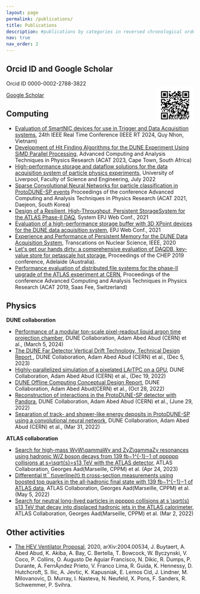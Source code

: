 ```yaml
---
layout: page
permalink: /publications/
title: Publications
description: #publications by categories in reversed chronological order. generated by jekyll-scholar.
nav: true
nav_order: 2
---
```


## Orcid ID and Google Scholar
Orcid ID 0000-0002-2788-3822  
<img src="../assets/img/ORCID.png" align="right" style="width:100px;height:100px;">

[Google Scholar](https://scholar.google.com/citations?hl=en&user=qgpKyo0AAAAJ)


## **Computing**
* [Evaluation of SmartNIC devices for use in Trigger and Data Acquisition systems](https://indico.cern.ch/event/940112/timetable/?view=standard#90-evaluation-of-smartnic-devi), 24th IEEE Real Time Conference (IEEE RT 2024, Quy Nhon, Vietnam)
* [Development of Hit Finding Algorithms for the DUNE Experiment Using SiMD Parallel Processing](https://indico.tlabs.ac.za/event/112/contributions/2813/contribution.pdf), Advanced Computing and Analysis Techniques in Physics Research (ACAT 2023, Cape Town, South Africa) 
* [High-performance storage and dataflow solutions for the data acquisition system of particle physics experiments](https://doi.org/10.17638/03166725), University of Liverpool, Faculty of Science and Engineering, July 2022 
* [Sparse Convolutional Neural Networks for particle classification in ProtoDUNE-SP events](https://iopscience.iop.org/issue/1742-6596/2438/1) Proceedings of the conference Advanced Computing and Analysis Techniques in Physics Research (ACAT 2021, Daejeon, South Korea)
*  [Design of a Resilient, High-Throughput, Persistent StorageSystem for the ATLAS Phase-II DAQ](https://www.epj-conferences.org/articles/epjconf/abs/2021/05/epjconf_chep2021_04014/epjconf_chep2021_04014.html), System EPJ Web Conf., 2021
*  [Evaluation of a high-performance storage buffer with 3D XPoint devices for the DUNE data acquisition system](https://www.epj-conferences.org/articles/epjconf/abs/2021/05/epjconf_chep2021_04013/epjconf_chep2021_04013.html), EPJ Web Conf., 2021
*  [Experience and Performance of Persistent Memory for the DUNE Data Acquisition System](https://ieeexplore.ieee.org/document/9443101?source=authoralert), Transcations on Nuclear Science, IEEE, 2020
*  [Let's get our hands dirty: a comprehensive evaluation of DAQDB, key-value store for petascale hot storage](https://indico.cern.ch/event/708041/contributions/3276145/), Proceedings of the CHEP 2019 conference, Adelaide (Australia).
*  [Performance evaluation of distributed file systems for the phase-II upgrade of the ATLAS experiment at CERN](https://indico.cern.ch/event/708041/contributions/3276145/), Proceedings of the conference Advanced Computing and Analysis Techniques in Physics Research (ACAT 2019, Saas Fee, Switzerland) 

## **Physics** 
**DUNE collaboration**
* [Performance of a modular ton-scale pixel-readout liquid argon time projection chamber](https://arxiv.org/pdf/2403.03212), DUNE Collaboration, Adam Abed Abud (CERN) et al., (March 5, 2024)
* [The DUNE Far Detector Vertical Drift Technology, Technical Design Report ](https://arxiv.org/pdf/2312.03130), DUNE Collaboration, Adam Abed Abud (CERN) et al., (Dec 5, 2023)
* [Highly-parallelized simulation of a pixelated LArTPC on a GPU](https://arxiv.org/pdf/2212.09807.pdf), DUNE Collaboration, Adam Abed Abud (CERN) et al., (Dec 19, 2022)
* [DUNE Offline Computing Conceptual Design Report](https://arxiv.org/pdf/2210.15665), DUNE Collaboration, Adam Abed Abud(CERN) et al., (Oct 28, 2022)
* [Reconstruction of interactions in the ProtoDUNE-SP detector with Pandora](https://arxiv.org/pdf/2206.14521), DUNE Collaboration, Adam Abed Abud (CERN) et al., (June 29, 2022)
* [Separation of track- and shower-like energy deposits in ProtoDUNE-SP using a convolutional neural network](https://arxiv.org/pdf/2203.17053), DUNE Collaboration, Adam Abed Abud (CERN) et al., (Mar 31, 2022)

**ATLAS collaboration**
* [Search for high-mass WγW\gammaWγ and ZγZ\gammaZγ resonances using hadronic W/Z boson decays from 139 fb−1^{-1}−1 of pppppp collisions at s=\sqrt{s}=s13 TeV with the ATLAS detector](https://arxiv.org/pdf/2304.11962), ATLAS Collaboration, Georges Aad(Marseille, CPPM) et al. (Apr 24, 2023)
* [Differential tt‾ t\overline{t} tt cross-section measurements using boosted top quarks in the all-hadronic final state with 139 fb−1^{−1}−1 of ATLAS data](https://doi.org/10.1007/JHEP04(2023)080), ATLAS Collaboration, Georges Aad(Marseille, CPPM) et al. (May 5, 2022)
* [Search for neutral long-lived particles in pppppp collisions at s \sqrt{s} s13 TeV that decay into displaced hadronic jets in the ATLAS calorimeter](https://doi.org/10.1007/JHEP06(2022)005), ATLAS Collaboration, Georges Aad(Marseille, CPPM) et al. (Mar 2, 2022)


## **Other activities**
* [The HEV Ventilator Proposal](https://arxiv.org/abs/2004.00534), 2020, arXiv:2004.00534, J. Buytaert, A. Abed Abud, K. Akiba, A. Bay, C. Bertella, T. Bowcock, W. Byczynski, V. Coco, P. Collins, O. Augusto De Aguiar Francisco, N. Dikic, R. Dumps, P. Durante, A. FernÃ¡ndez Prieto, V. Franco Lima, R. Guida, K. Hennessy, D. Hutchcroft, S. Ilic, A. Jevtic, K. Kapusniak, E. Lemos Cid, J. Lindner, M. Milovanovic, D. Murray, I. Nasteva, N. Neufeld, X. Pons, F. Sanders, R. Schwemmer, P. Svihra.

